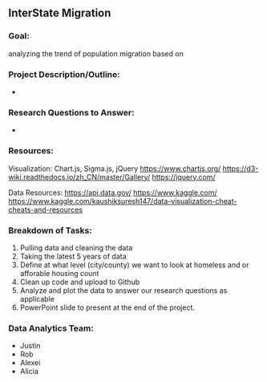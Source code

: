 ## InterState Migration 

### Goal:
analyzing the trend of population migration based on 

### Project Description/Outline:
* 

### Research Questions to Answer:
* 

### Resources:

Visualization: Chart.js, Sigma.js, jQuery 
https://www.chartjs.org/
https://d3-wiki.readthedocs.io/zh_CN/master/Gallery/
https://jquery.com/ 

Data Resources: 
https://api.data.gov/
https://www.kaggle.com/
https://www.kaggle.com/kaushiksuresh147/data-visualization-cheat-cheats-and-resources

### Breakdown of Tasks:
1. Pulling data and cleaning the data 
2. Taking the latest 5 years of data
3. Define at what level (city/county) we want to look at homeless and or afforable housing count
4. Clean up code and upload to Github
5. Analyze and plot the data to answer our research questions as applicable
6. PowerPoint slide to present at the end of the project.

### Data Analytics Team:
* Justin
* Rob
* Alexei
* Alicia 
